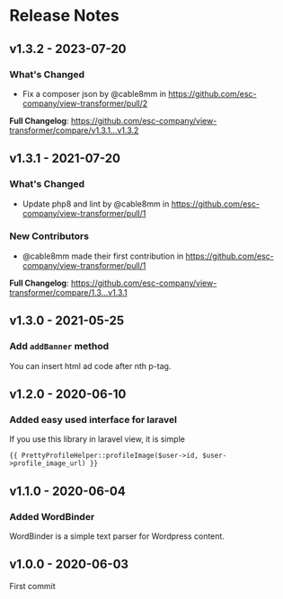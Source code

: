 # Release Notes

## v1.3.2 - 2023-07-20

### What's Changed

- Fix a composer json by @cable8mm in https://github.com/esc-company/view-transformer/pull/2

**Full Changelog**: https://github.com/esc-company/view-transformer/compare/v1.3.1...v1.3.2

## v1.3.1 - 2021-07-20

### What's Changed

- Update php8 and lint by @cable8mm in https://github.com/esc-company/view-transformer/pull/1

### New Contributors

- @cable8mm made their first contribution in https://github.com/esc-company/view-transformer/pull/1

**Full Changelog**: https://github.com/esc-company/view-transformer/compare/1.3...v1.3.1

## v1.3.0 - 2021-05-25

### Add `addBanner` method

You can insert html ad code after nth p-tag.

## v1.2.0 - 2020-06-10

### Added easy used interface for laravel

If you use this library in laravel view, it is simple

```blade
{{ PrettyProfileHelper::profileImage($user->id, $user->profile_image_url) }}
```

## v1.1.0 - 2020-06-04

### Added WordBinder

WordBinder is a simple text parser for Wordpress content.

## v1.0.0 - 2020-06-03

First commit
